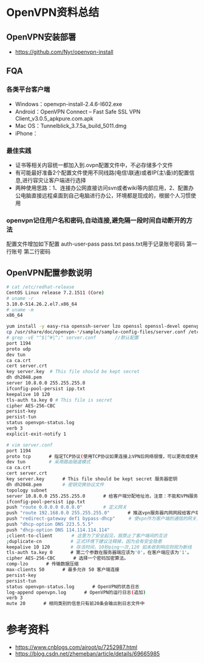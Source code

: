 # OpenVPN资料总结
## OpenVPN安装部署
- https://github.com/Nyr/openvpn-install
## FQA
### 各类平台客户端
- Windows：openvpn-install-2.4.6-I602.exe
- Android：OpenVPN Connect – Fast Safe SSL VPN Client_v3.0.5_apkpure.com.apk
- Mac OS：Tunnelblick_3.7.5a_build_5011.dmg
- iPhone：
### 最佳实践
- 证书等相关内容统一都加入到.ovpn配置文件中，不必存储多个文件
- 有可能最好准备2个配置文件使用不同线路(电信\联通)或者IP(主\备)的配置信息,进行容灾让客户端进行选择
- 两种使用思路：1、连接办公网直接访问svn或者wiki等内部应用，2、配置办公电脑直接远程桌面到自己电脑进行办公，环境都是现成的，根据个人习惯使用

### openvpn记住用户名和密码,自动连接,避免隔一段时间自动断开的方法
配置文件增加如下配置
auth-user-pass pass.txt
pass.txt用于记录账号密码
第一行账号
第二行密码

## OpenVPN配置参数说明
``` bash
# cat /etc/redhat-release 
CentOS Linux release 7.2.1511 (Core) 
# uname -r
3.10.0-514.26.2.el7.x86_64
# uname -m
x86_64

yum install -y easy-rsa openssh-server lzo openssl openssl-devel openvpn NetworkManager-openvpn openvpn-auth-ldap
cp /usr/share/doc/openvpn-*/sample/sample-config-files/server.conf /etc/openvpn
# grep -vE "^$|^#|^;" server.conf       //默认配置
port 1194
proto udp
dev tun
ca ca.crt
cert server.crt
key server.key  # This file should be kept secret
dh dh2048.pem
server 10.8.0.0 255.255.255.0
ifconfig-pool-persist ipp.txt
keepalive 10 120
tls-auth ta.key 0 # This file is secret
cipher AES-256-CBC
persist-key
persist-tun
status openvpn-status.log
verb 3
explicit-exit-notify 1

# vim server.conf
port 1194
proto tcp　　　　# 指定TCP协议(使用TCP协议如果连接上VPN后网络很慢，可以更改成使用UDP协议)
dev tun　　　　  # 采用路由隧道模式
ca ca.crt
cert server.crt
key server.key　　　　# This file should be kept secret 服务器密钥
dh dh2048.pem　　　　 # 密钥交换协议文件
topology subnet
server 10.8.0.0 255.255.255.0　　　　# 给客户端分配地址池，注意：不能和VPN服务器内网网段相同
ifconfig-pool-persist ipp.txt
push "route 0.0.0.0 0.0.0.0"　　　　 # 定义网关
push "route 192.168.0.0 255.255.255.0"　　　　# 推送vpn服务器内网网段给客户端
push "redirect-gateway def1 bypass-dhcp"     # 使vpn作为客户端的通信的网关，客户端通过vpn来上网(涉及连接到内网然后在访问生产环境的情况)
push "dhcp-option DNS 223.5.5.5"
push "dhcp-option DNS 114.114.114.114"
;client-to-client       # 这里为了安全起见，我禁止了客户端间的互访
;duplicate-cn　　　　    # 正式环境下建议注释掉，因为会有安全隐患
keepalive 10 120　　　　 # 存活时间，10秒ping一次,120 如未收到响应则视为断线
tls-auth ta.key 0　　　　# 第二个参数在服务器端应该为'0'，在客户端应该为'1'。
cipher AES-256-CBC　　　　# 选择一个密码加密算法。
comp-lzo　　　　# 传输数据压缩
max-clients 50　　　　# 最多允许 50 客户端连接
persist-key
persist-tun
status openvpn-status.log　　　　# OpenVPN的状态日志
log-append openvpn.log　　　　# OpenVPN的运行日志(追加)
verb 3
mute 20　　　　# 相同类别的信息只有前20条会输出到日志文件中
```
# 参考资料
- https://www.cnblogs.com/airoot/p/7252987.html
- https://blog.csdn.net/zhemeban/article/details/69665985
